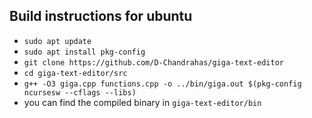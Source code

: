 ## Build instructions for ubuntu
- `sudo apt update`
- `sudo apt install pkg-config`
- `git clone https://github.com/D-Chandrahas/giga-text-editor`
- `cd giga-text-editor/src`
- `g++ -O3 giga.cpp functions.cpp -o ../bin/giga.out $(pkg-config ncursesw --cflags --libs)`
- you can find the compiled binary in `giga-text-editor/bin`
